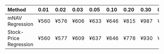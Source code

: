 | Method                 | 0.01   | 0.02   | 0.03   | 0.05   | 0.10   | 0.20   | 0.30   | 0.40   | 0.50   | 0.60   | 0.70   | 0.80   | 0.90   | 0.95   | 0.97   | 0.98   | 0.99   |
|:-----------------------|:-------|:-------|:-------|:-------|:-------|:-------|:-------|:-------|:-------|:-------|:-------|:-------|:-------|:-------|:-------|:-------|:-------|
| mNAV Regression        | ¥560   | ¥576   | ¥606   | ¥633   | ¥646   | ¥815   | ¥987   | ¥1,065 | ¥1,266 | ¥1,437 | ¥1,618 | ¥2,035 | ¥2,703 | ¥3,132 | ¥3,201 | ¥3,435 | ¥3,385 |
| Stock-Price Regression | ¥560   | ¥577   | ¥609   | ¥637   | ¥646   | ¥778   | ¥930   | ¥1,002 | ¥1,096 | ¥1,286 | ¥1,507 | ¥1,959 | ¥2,527 | ¥2,735 | ¥2,793 | ¥3,043 | ¥3,055 |